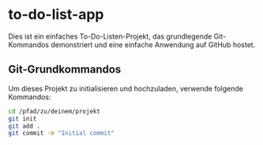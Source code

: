 # to-do-list-app

Dies ist ein einfaches To-Do-Listen-Projekt, das grundlegende Git-Kommandos demonstriert und eine einfache Anwendung auf GitHub hostet.

## Git-Grundkommandos

Um dieses Projekt zu initialisieren und hochzuladen, verwende folgende Kommandos:

```bash
cd /pfad/zu/deinem/projekt
git init
git add .
git commit -m "Initial commit"
